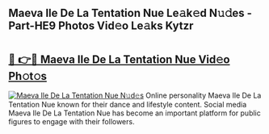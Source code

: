 ## Maeva Ile De La Tentation Nue Le𝚊k𝚎d N𝚞𝚍es - Part-HE9 Photos Vid𝚎o Le𝚊ks Kytzr

# <h2><a href="http://fbayumq.evod.top/?m=Maeva+Ile+De+La+Tentation+Nue">🔗 👉🔴 Maeva Ile De La Tentation Nue Vid𝚎o Ph𝚘t𝚘s</a></h2>

[![Maeva Ile De La Tentation Nue N𝚞d𝚎s](https://i.imgur.com/8V9OHl7.gif)](http://fbayumq.evod.top/?m=Maeva+Ile+De+La+Tentation+Nue)
Online personality Maeva Ile De La Tentation Nue known for their dance and lifestyle content. Social media Maeva Ile De La Tentation Nue has become an important platform for public figures to engage with their followers. 
